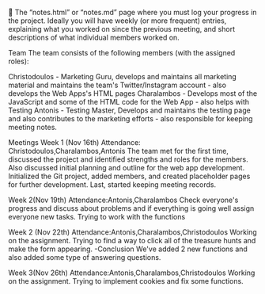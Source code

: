  The “notes.html” or “notes.md” page where you must log your progress in the
project. Ideally you will have weekly (or more frequent) entries, explaining what
you worked on since the previous meeting, and short descriptions of what
individual members worked on.

Team 
The team consists of the following members (with the assigned roles):

Christodoulos - Marketing Guru, develops and maintains all marketing material and maintains the team's
Twitter/Instagram account - also develops the Web Apps's HTML pages
Charalambos - Develops most of the JavaScript and some of the HTML code for the Web App - also helps with Testing
Antonis - Testing Master, Develops and maintains the testing page and also contributes to the marketing efforts - 
also responsible for keeping meeting notes. 

Meetings
Week 1 (Nov 16th)
Attendance: Christodoulos,Charalambos,Antonis
The team met for the first time, discussed the project and identified strengths and roles for the members. 
Also discussed initial planning and outline for the web app development. Initialized the Git project, added members, and 
created placeholder pages for further development. Last, started keeping meeting records.

Week 2(Nov 19th)
Attendance:Antonis,Charalambos
Check everyone's progress and discuss about problems and if everything is going well assign everyone new tasks.
Trying to work with the functions

Week 2 (Nov 22th)
Attendance:Antonis,Charalambos,Christodoulos
Working on the assignment. Trying to find a way to click all of the treasure hunts and make the form appearing.
-Conclusion We've added 2 new functions and also added some type of answering questions.

Week 3(Nov 26th)
Attendance:Antonis,Charalambos,Christodoulos
Working on the assignment. Trying to implement cookies and fix some functions.



